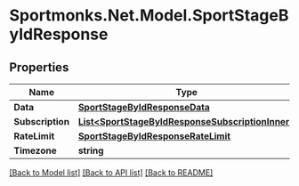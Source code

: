 # Sportmonks.Net.Model.SportStageByIdResponse

## Properties

Name | Type | Description | Notes
------------ | ------------- | ------------- | -------------
**Data** | [**SportStageByIdResponseData**](SportStageByIdResponseData.md) |  | [optional] 
**Subscription** | [**List&lt;SportStageByIdResponseSubscriptionInner&gt;**](SportStageByIdResponseSubscriptionInner.md) |  | [optional] 
**RateLimit** | [**SportStageByIdResponseRateLimit**](SportStageByIdResponseRateLimit.md) |  | [optional] 
**Timezone** | **string** |  | [optional] 

[[Back to Model list]](../README.md#documentation-for-models) [[Back to API list]](../README.md#documentation-for-api-endpoints) [[Back to README]](../README.md)

